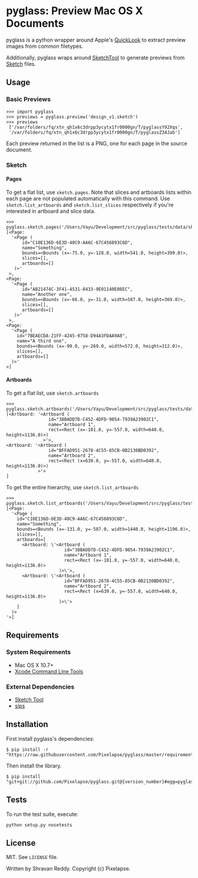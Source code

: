 # pyglass: Preview Mac OS X Documents

pyglass is a python wrapper around Apple's [QuickLook](https://developer.apple.com/library/mac/documentation/userexperience/conceptual/quicklook_programming_guide/Introduction/Introduction.html) to extract preview images
from common filetypes.

Additionally, pyglass wraps around [SketchTool](http://bohemiancoding.com/sketch/tool/) to generate previews
from [Sketch](bohemiancoding.com/sketch/) files.

## Usage

### Basic Previews

    >>> import pyglass
    >>> previews = pyglass.preview('design_v1.sketch')
    >>> previews
     ['/var/folders/fq/xtn_qh1x6c3drpp3ycytx1fr0000gn/T/pyglassY92Xqs',
     '/var/folders/fq/xtn_qh1x6c3drpp3ycytx1fr0000gn/T/pyglassZ34Jab']

Each preview returned in the list is a PNG, one for each page in the source document.

### Sketch

#### Pages

To get a flat list, use `sketch.pages`. Note that slices and artboards lists within each page are not populated automatically with this command. Use `sketch.list_artboards` and `sketch.list_slices` respectively if you're interested in artboard and slice data.

    >>> pyglass.sketch.pages('/Users/Vayu/Development/src/pyglass/tests/data/sketch/pages.sketch')
    [<Page:
      '<Page (
          id="C10E136D-6E3D-40C9-AA6C-67C456893C6D",
          name="Something",
          bounds=<Bounds (x=-75.0, y=-128.0, width=541.0, height=399.0)>,
          slices=[],
          artboards=[]
       )>'
     >,
    <Page:
      '<Page (
          id="AB21474C-3F41-4531-8433-9E01140E08EC",
          name="Another one",
          bounds=<Bounds (x=-66.0, y=-31.0, width=587.0, height=369.0)>,
          slices=[],
          artboards=[]
       )>'
     >,
    <Page:
      '<Page (
        id="7BEAECDA-21FF-4245-9758-D94A3FDAA9A8",
        name="A third one",
        bounds=<Bounds (x=-99.0, y=-269.0, width=572.0, height=312.0)>,
        slices=[],
        artboards=[]
      )>'
    >]

#### Artboards

To get a flat list, use `sketch.artboards`

    >>> pyglass.sketch.artboards('/Users/Vayu/Development/src/pyglass/tests/data/sketch/artboards.sketch')
    [<Artboard: '<Artboard (
                    id="38BADD7D-C452-4DFD-9054-7939A23902C1",
                    name="Artboard 1",
                    rect=<Rect (x=-101.0, y=-557.0, width=640.0, height=1136.0)>)
                  >'>,
    <Artboard: '<Artboard (
                    id="BFFAD951-2678-4C55-85CB-0B2130BD0392",
                    name="Artboard 2",
                    rect=<Rect (x=639.0, y=-557.0, width=640.0, height=1136.0)>)
                >'>
    ]

To get the entire hierarchy, use `sketch.list_artboards`

    >>> pyglass.sketch.list_artboards('/Users/Vayu/Development/src/pyglass/tests/data/sketch/artboards.sketch')
    [<Page:
      '<Page (
        id="C10E136D-6E3D-40C9-AA6C-67C456893C6D",
        name="Something",
        bounds=<Bounds (x=-131.0, y=-587.0, width=1440.0, height=1196.0)>,
        slices=[],
        artboards=[
          <Artboard: \'<Artboard (
                          id="38BADD7D-C452-4DFD-9054-7939A23902C1",
                          name="Artboard 1",
                          rect=<Rect (x=-101.0, y=-557.0, width=640.0, height=1136.0)>
                        )>\'>,
          <Artboard: \'<Artboard (
                          id="BFFAD951-2678-4C55-85CB-0B2130BD0392",
                          name="Artboard 2",
                          rect=<Rect (x=639.0, y=-557.0, width=640.0, height=1136.0)>
                        )>\'>
        ]
      )>
    '>]

## Requirements

### System Requirements
  * Mac OS X 10.7+
  * [Xcode Command Line Tools](https://developer.apple.com/downloads)

### External Dependencies
  * [Sketch Tool](http://bohemiancoding.com/sketch/tool/)
  * [sips](https://developer.apple.com/library/mac/documentation/Darwin/Reference/ManPages/man1/sips.1.html)

## Installation

First install pyglass's dependencies:

    $ pip install -r "https://raw.githubusercontent.com/Pixelapse/pyglass/master/requirements.txt"

Then install the library.

    $ pip install "git+git://github.com/Pixelapse/pyglass.git@{version_number}#egg=pyglass"

## Tests

To run the test suite, execute:

    python setup.py nosetests

## License
  MIT. See `LICENSE` file.

  Written by Shravan Reddy. Copyright (c) Pixelapse.

